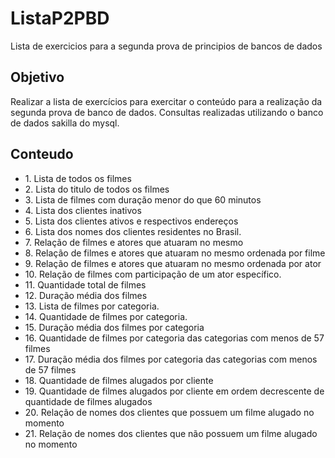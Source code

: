 # ListaP2PBD
Lista de exercicios para a segunda prova de principios de bancos de dados

<h2>Objetivo</h2>

Realizar a lista de exercícios para exercitar o conteúdo para a realização da segunda prova de banco de dados. 
Consultas realizadas utilizando o banco de dados sakilla do mysql.


<h2>Conteudo</h2>
<ul>
  <li>1. Lista de todos os filmes</li>
  <li>2. Lista do titulo de todos os filmes</li>
  <li>3. Lista de filmes com duração menor do que 60 minutos</li>
  <li>4. Lista dos clientes inativos</li>
  <li>5. Lista dos clientes ativos e respectivos endereços</li>
  <li>6. Lista dos nomes dos clientes residentes no Brasil.</li>
  <li>7. Relação de filmes e atores que atuaram no mesmo</li>
  <li>8. Relação de filmes e atores que atuaram no mesmo ordenada por filme</li>
  <li>9. Relação de filmes e atores que atuaram no mesmo ordenada por ator</li>
  <li>10. Relação de filmes com participação de um ator específico.</li>
  <li>11. Quantidade total de filmes</li>
  <li>12. Duração média dos filmes</li>
  <li>13. Lista de filmes por categoria.</li>
  <li>14. Quantidade de filmes por categoria.</li>
  <li>15. Duração média dos filmes por categoria</li>
  <li>16. Quantidade de filmes por categoria das categorias com menos de 57 filmes</li>
  <li>17. Duração média dos filmes por categoria das categorias com menos de 57 filmes</li>
  <li>18. Quantidade de filmes alugados por cliente</li>
  <li>19. Quantidade de filmes alugados por cliente em ordem decrescente de quantidade de filmes alugados</li>
  <li>20. Relação de nomes dos clientes que possuem um filme alugado no momento</li>
  <li>21. Relação de nomes dos clientes que não possuem um filme alugado no momento</li>
</ul>
